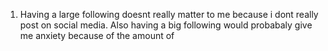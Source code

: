 1. Having a large following doesnt really matter to me  because i dont really post on social media. Also having a big following would probabaly give me anxiety because of the amount of 